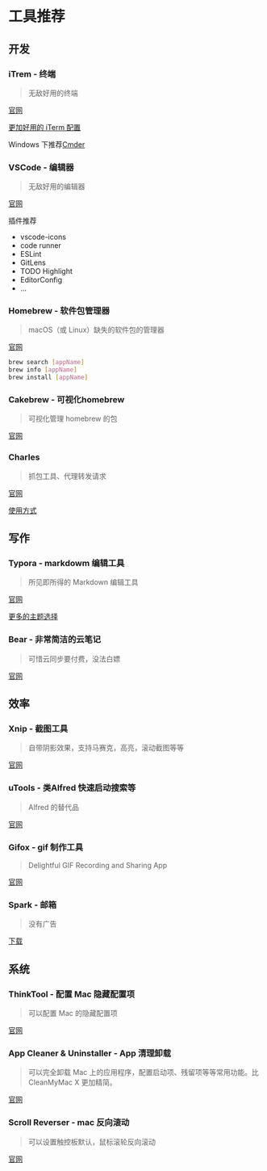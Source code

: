 # 工具推荐



## 开发

### iTrem - 终端

> 无敌好用的终端

[官网](https://iterm2.com/)

[更加好用的 iTerm 配置](./iTerm.md)


Windows 下推荐[Cmder](https://cmder.net/) 



### VSCode - 编辑器

> 无敌好用的编辑器

[官网](https://code.visualstudio.com/)

插件推荐

- vscode-icons
- code runner
- ESLint
- GitLens
- TODO Highlight
- EditorConfig
- ...


### Homebrew  - 软件包管理器

> macOS（或 Linux）缺失的软件包的管理器

[官网](https://brew.sh/index_zh-cn)

```bash
brew search [appName]
brew info [appName]
brew install [appName]
```


### Cakebrew - 可视化homebrew

> 可视化管理 homebrew 的包

[官网](https://www.cakebrew.com/)



### Charles

> 抓包工具、代理转发请求

[官网](https://www.charlesproxy.com/)

[使用方式](./Charles.md)


## 写作

### Typora - markdowm 编辑工具

> 所见即所得的 Markdown 编辑工具

[官网](https://typora.io/)

[更多的主题选择](http://theme.typora.io/)


### Bear - 非常简洁的云笔记

> 可惜云同步要付费，没法白嫖

[官网](https://bear.app/cn/)


## 效率

### Xnip - 截图工具

> 自带阴影效果，支持马赛克，高亮，滚动截图等等

[官网](https://zh.xnipapp.com/)



### uTools - 类Alfred 快速启动搜索等

>  Alfred 的替代品

[官网](https://www.u.tools/)


### Gifox - gif 制作工具

> Delightful GIF Recording and Sharing App

[官网](https://gifox.io/)


### Spark - 邮箱

> 没有广告

[下载](https://apps.apple.com/us/app/spark-email-app-by-readdle/id1176895641)


## 系统

### ThinkTool - 配置 Mac 隐藏配置项

> 可以配置 Mac 的隐藏配置项

[官网](https://www.bresink.com/osx/TinkerTool.html)


### App Cleaner & Uninstaller - App 清理卸载

> 可以完全卸载 Mac 上的应用程序，配置启动项、残留项等等常用功能。比 CleanMyMac X 更加精简。

[官网](https://nektony.com/mac-app-uninstaller)

### Scroll Reverser - mac 反向滚动

> 可以设置触控板默认，鼠标滚轮反向滚动

[官网](https://pilotmoon.com/scrollreverser/)
